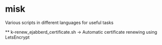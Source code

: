 # misk
Various scripts in different languages for useful tasks

** k-renew_ejabberd_certificate.sh -> Automatic certificate renewing using LetsEncrypt
